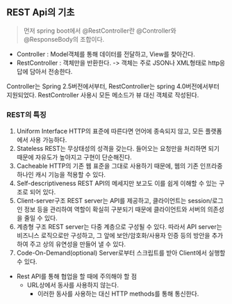## REST Api의 기초

> 먼저 spring boot에서 @RestController란 @Controller와 @ResponseBody의 조합이다.
* Controller : Model객체를 통해 데이터를 전달하고, View를 찾아간다.
* RestController : 객체만을 반환한다. -> 객체는 주로 JSON나  XML형태로 http응답에 담아서 전송한다.

Controller는 Spring 2.5버전에서부터, RestController는 spring 4.0버전에서부터 지원되었다.
RestController 사용시 모든 메소드가 뷰 대신 객체로 작성된다.

### REST의 특징
1. Uniform Interface
HTTP의 표준에 따른다면 언어에 종속되지 않고, 모든 플랫폼에서 사용 가능하다.
2. Stateless
REST는 무상태성의 성격을 갖는다.
들어오는 요청만을 처리하면 되기 때문에 자유도가 높아지고 구현이 단순해진다.
3. Cacheable
HTTP의 기존 웹 표준을 그대로 사용하기 때문에, 웹의 기존 인프라중 하나인 캐시 기능을 적용할 수 있다.
4. Self-descriptiveness
REST API의 메세지만 보고도 이를 쉽게 이해할 수 있는 구조로 되어 있다.
5. Client-server구조
REST server는 API를 제공하고, 클라이언트는 session/로그인 정보 등을 관리하여 역할이 확실히 구분되기 때문에 클라이언트와 서버의 의존성을 줄일 수 있다.
6. 계층형 구조
REST server는 다중 계층으로 구성될 수 있다.
따라서 API server는 비즈니스 로직으로만 구성하고, 그 앞에 보안/암호화/사용자 인증 등의 방안을 추가하여 주고 상의 유연성을 만들어 낼 수 있다.
7. Code-On-Demand(optional)
Server로부터 스크립트를 받아 Client에서 실행할 수 있다.

* Rest API를 통해 협업을 할 때에 주의해야 할 점
    * URL상에서 동사를 사용하지 않는다.
        * 이러한 동사를 사용하는 대신 HTTP methods를 통해 통신한다.
